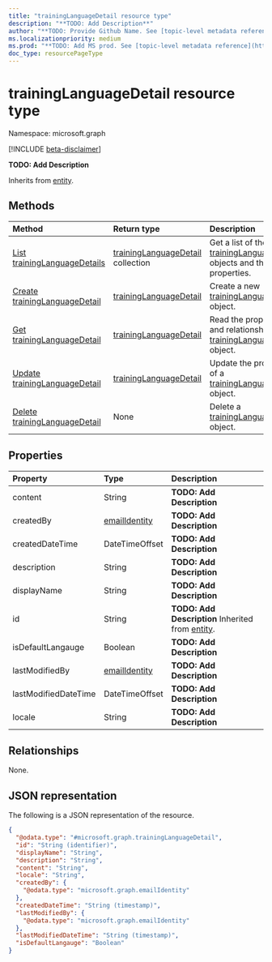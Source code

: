 ```yaml
---
title: "trainingLanguageDetail resource type"
description: "**TODO: Add Description**"
author: "**TODO: Provide Github Name. See [topic-level metadata reference](https://aka.ms/msgo?pagePath=Document-APIs/Guidelines/Metadata)**"
ms.localizationpriority: medium
ms.prod: "**TODO: Add MS prod. See [topic-level metadata reference](https://aka.ms/msgo?pagePath=Document-APIs/Guidelines/Metadata)**"
doc_type: resourcePageType
---
```


# trainingLanguageDetail resource type

Namespace: microsoft.graph

[!INCLUDE [beta-disclaimer](../../includes/beta-disclaimer.md)]

**TODO: Add Description**


Inherits from [entity](../resources/entity.md).

## Methods
|Method|Return type|Description|
|:---|:---|:---|
|[List trainingLanguageDetails](../api/training-list-languagedetails.md)|[trainingLanguageDetail](../resources/traininglanguagedetail.md) collection|Get a list of the [trainingLanguageDetail](../resources/traininglanguagedetail.md) objects and their properties.|
|[Create trainingLanguageDetail](../api/training-post-languagedetails.md)|[trainingLanguageDetail](../resources/traininglanguagedetail.md)|Create a new [trainingLanguageDetail](../resources/traininglanguagedetail.md) object.|
|[Get trainingLanguageDetail](../api/traininglanguagedetail-get.md)|[trainingLanguageDetail](../resources/traininglanguagedetail.md)|Read the properties and relationships of a [trainingLanguageDetail](../resources/traininglanguagedetail.md) object.|
|[Update trainingLanguageDetail](../api/traininglanguagedetail-update.md)|[trainingLanguageDetail](../resources/traininglanguagedetail.md)|Update the properties of a [trainingLanguageDetail](../resources/traininglanguagedetail.md) object.|
|[Delete trainingLanguageDetail](../api/training-delete-languagedetails.md)|None|Delete a [trainingLanguageDetail](../resources/traininglanguagedetail.md) object.|

## Properties
|Property|Type|Description|
|:---|:---|:---|
|content|String|**TODO: Add Description**|
|createdBy|[emailIdentity](../resources/emailidentity.md)|**TODO: Add Description**|
|createdDateTime|DateTimeOffset|**TODO: Add Description**|
|description|String|**TODO: Add Description**|
|displayName|String|**TODO: Add Description**|
|id|String|**TODO: Add Description** Inherited from [entity](../resources/entity.md).|
|isDefaultLangauge|Boolean|**TODO: Add Description**|
|lastModifiedBy|[emailIdentity](../resources/emailidentity.md)|**TODO: Add Description**|
|lastModifiedDateTime|DateTimeOffset|**TODO: Add Description**|
|locale|String|**TODO: Add Description**|

## Relationships
None.

## JSON representation
The following is a JSON representation of the resource.
<!-- {
  "blockType": "resource",
  "keyProperty": "id",
  "@odata.type": "microsoft.graph.trainingLanguageDetail",
  "baseType": "microsoft.graph.entity",
  "openType": false
}
-->
``` json
{
  "@odata.type": "#microsoft.graph.trainingLanguageDetail",
  "id": "String (identifier)",
  "displayName": "String",
  "description": "String",
  "content": "String",
  "locale": "String",
  "createdBy": {
    "@odata.type": "microsoft.graph.emailIdentity"
  },
  "createdDateTime": "String (timestamp)",
  "lastModifiedBy": {
    "@odata.type": "microsoft.graph.emailIdentity"
  },
  "lastModifiedDateTime": "String (timestamp)",
  "isDefaultLangauge": "Boolean"
}
```

